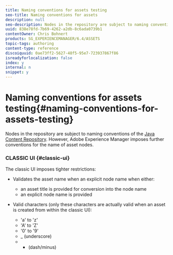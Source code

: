 ```yaml
---
title: Naming conventions for assets testing
seo-title: Naming conventions for assets
description: null
seo-description: Nodes in the repository are subject to naming conventions of the Java Content Repository. However, Adobe Experience Manager imposes further conventions for the name of asset nodes.
uuid: 838e78fd-7b69-4262-a2db-8c6ada0739b1
contentOwner: Chris Bohnert
products: SG_EXPERIENCEMANAGER/6.4/ASSETS
topic-tags: authoring
content-type: reference
discoiquuid: 0ae73ff2-5627-48f5-95e7-723937867f86
isreadyforlocalization: false
index: y
internal: n
snippet: y
---
```


# Naming conventions for assets testing{#naming-conventions-for-assets-testing}

Nodes in the repository are subject to naming conventions of the [Java Content Repository](../../developing/using/the-basics.md#javacontentrepository). However, Adobe Experience Manager imposes further conventions for the name of asset nodes.

### CLASSIC UI {#classic-ui}

The classic UI imposes tighter restrictions:

* Validates the asset name when an explicit node name when either:

    * an asset title is provided for conversion into the node name
    * an explicit node name is provided

* Valid characters (only these characters are actually valid when an asset is created from within the classic UI):

    * 'a' to 'z'
    * 'A' to 'Z'
    * '0' to '9'
    * _ (underscore)
    * - (dash/minus)

